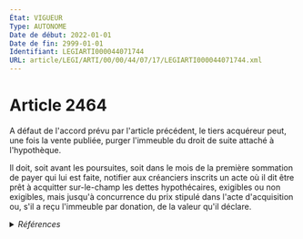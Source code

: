 ```yaml
---
État: VIGUEUR
Type: AUTONOME
Date de début: 2022-01-01
Date de fin: 2999-01-01
Identifiant: LEGIARTI000044071744
URL: article/LEGI/ARTI/00/00/44/07/17/LEGIARTI000044071744.xml
---
```


<h1>Article 2464</h1>

A défaut de l'accord prévu par l'article précédent, le tiers acquéreur peut, une
fois la vente publiée, purger l'immeuble du droit de suite attaché à
l'hypothèque.<br />

Il doit, soit avant les poursuites, soit dans le mois de la première sommation
de payer qui lui est faite, notifier aux créanciers inscrits un acte où il dit
être prêt à acquitter sur-le-champ les dettes hypothécaires, exigibles ou non
exigibles, mais jusqu'à concurrence du prix stipulé dans l'acte d'acquisition
ou, s'il a reçu l'immeuble par donation, de la valeur qu'il déclare.


<details>
  <summary><em>Références</em></summary>

  <h2>Articles faisant référence à l'article</h2>
  
  <ul>
    <li>
      <a href="https://legal.tricoteuses.fr//redirection/LEGIARTI000044045538?vers=git&vers=legifrance">Ordonnance n° 2021-1192 du 15 septembre 2021 portant réforme du droit des sûretés - article 23 ENTIEREMENT_MODIF</a> MODIFIE source
    </li>
    <li>
      <a href="https://legal.tricoteuses.fr//redirection/LEGIARTI000044045526?vers=git&vers=legifrance">Ordonnance n° 2021-1192 du 15 septembre 2021 portant réforme du droit des sûretés - article 15 ENTIEREMENT_MODIF</a> MODIFIE source
    </li>
  </ul>
  
  <h2>Références faites par l'article</h2>
  
  <ul>
    <li>
      1924-06-01 CITATION cible <a href="https://legal.tricoteuses.fr//redirection/LEGIARTI000044073565?vers=git&vers=legifrance">Loi du 1er juin 1924 mettant en vigueur la législation civile française dans les départements du Bas-Rhin, du Haut-Rhin et de la Moselle - article 142 AUTONOME VIGUEUR, en vigueur depuis le 2022-01-01</a>
    </li>
    <li>
      1967-03-01 CITATION cible <a href="https://legal.tricoteuses.fr//redirection/LEGIARTI000006285108?vers=git&vers=legifrance">Décret n°67-167 du 1 mars 1967 relatif à la saisie immobilière et à l'ordre - article 23 AUTONOME ABROGE, en vigueur du 2006-03-24 au 2007-01-01</a>
    </li>
    <li>
      2006-04-21 CITATION cible <a href="https://legal.tricoteuses.fr//redirection/LEGIARTI000006285097?vers=git&vers=legifrance">Ordonnance n° 2006-461 du 21 avril 2006 réformant la saisie immobilière. - article 24 AUTONOME ABROGE, en vigueur du 2007-01-01 au 2012-06-01</a>
    </li>
    <li>
      2006-07-27 CITATION cible <a href="https://legal.tricoteuses.fr//redirection/LEGIARTI000006286564?vers=git&vers=legifrance">Décret n°2006-936 du 27 juillet 2006 relatif aux procédures de saisie immobilière et de distribution du prix d'un immeuble. - article 17 AUTONOME ABROGE, en vigueur du 2007-01-01 au 2012-06-01</a>
    </li>
    <li>
      2021-09-15 MODIFIE cible <a href="https://legal.tricoteuses.fr//redirection/LEGIARTI000044045526?vers=git&vers=legifrance">Ordonnance n° 2021-1192 du 15 septembre 2021 portant réforme du droit des sûretés - article 15 ENTIEREMENT_MODIF</a>
    </li>
    <li>
      2021-09-15 MODIFIE cible <a href="https://legal.tricoteuses.fr//redirection/LEGIARTI000044045538?vers=git&vers=legifrance">Ordonnance n° 2021-1192 du 15 septembre 2021 portant réforme du droit des sûretés - article 23 ENTIEREMENT_MODIF</a>
    </li>
    <li>
      2021-12-29 CITATION cible <a href="https://legal.tricoteuses.fr//redirection/LEGIARTI000044858959?vers=git&vers=legifrance">Décret n° 2021-1888 du 29 décembre 2021 pris en application de l'ordonnance n° 2021-1192 du 15 septembre 2021 portant réforme du droit des sûretés - article 1 ENTIEREMENT_MODIF</a>
    </li>
    <li>
      2999-01-01 CONCORDE cible <a href="https://legal.tricoteuses.fr//redirection/LEGIARTI000006446670?vers=git&vers=legifrance">Code civil - article 2169 AUTONOME TRANSFERE, en vigueur du 1804-03-21 au 2006-03-24</a>
    </li>
    <li>
      2999-01-01 CONCORDANCE source <a href="https://legal.tricoteuses.fr//redirection/LEGIARTI000006446670?vers=git&vers=legifrance">Code civil - article 2169 AUTONOME TRANSFERE, en vigueur du 1804-03-21 au 2006-03-24</a>
    </li>
    <li>
      2999-01-01 CITATION cible <a href="https://legal.tricoteuses.fr//redirection/LEGIARTI000044071699?vers=git&vers=legifrance">Code civil - article 2472 AUTONOME VIGUEUR, en vigueur depuis le 2022-01-01</a>
    </li>
    <li>
      2999-01-01 CITATION cible <a href="https://legal.tricoteuses.fr//redirection/LEGIARTI000044929970?vers=git&vers=legifrance">Code de commerce - article R626-36 AUTONOME VIGUEUR, en vigueur depuis le 2022-01-01</a>
    </li>
    <li>
      2999-01-01 CITATION cible <a href="https://legal.tricoteuses.fr//redirection/LEGIARTI000022441273?vers=git&vers=legifrance">Code de la consommation - article L313-14-1 AUTONOME ABROGE, en vigueur du 2010-07-03 au 2014-07-01</a>
    </li>
    <li>
      2999-01-01 CITATION cible <a href="https://legal.tricoteuses.fr//redirection/LEGIARTI000044952752?vers=git&vers=legifrance">Code de procédure civile - article 1281-13 AUTONOME VIGUEUR, en vigueur depuis le 2023-01-01</a>
    </li>
    <li>
      2999-01-01 CITATION cible <a href="https://legal.tricoteuses.fr//redirection/LEGIARTI000044929829?vers=git&vers=legifrance">Code des procédures civiles d'exécution - article R321-5 AUTONOME MODIFIE, en vigueur du 2022-01-01 au 2023-01-26</a>
    </li>
    <li>
      CODIFICATION source Loi 1804-03-19
    </li>
  </ul>
</details>
